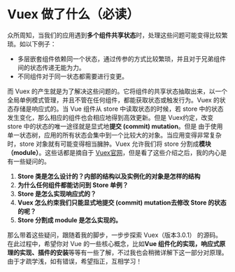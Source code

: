 # Vuex 做了什么（必读）

众所周知，当我们的应用遇到**多个组件共享状态**时，处理这些问题可能变得比较繁琐。如以下例子：

- 多层嵌套组件依赖同一个状态，通过传参的方式比较繁琐，并且对于兄弟组件间的状态传递无能为力。
- 不同组件对于同一状态都需要进行变更。

而 Vuex 的产生就是为了解决这些问题的。它将组件的共享状态抽取出来，以一个全局单例模式管理，并且不管在任何组件，都能获取状态或触发行为。Vuex 的状态存储是响应式的。当 Vue 组件从 store 中读取状态的时候，若 store 中的状态发生变化，那么相应的组件也会相应地得到高效更新。但是 Vuex约定，改变 store 中的状态的唯一途径就是显式地**提交 (commit) mutation**。但是
由于使用单一状态树，应用的所有状态会集中到一个比较大的对象。当应用变得非常复杂时，store 对象就有可能变得相当臃肿。Vuex 允许我们将 store 分割成**模块（module）**。这些话都是摘自于 [Vuex官网](https://vuex.vuejs.org/zh/)，但是看了这些介绍之后，我的内心是有一些疑问的。

1. **Store 类是怎么设计的？内部的结构以及实例化的对象是怎样的结构**
2. **为什么任何组件都能访问到 Store 单例？**
3. **Store 是怎么实现响应式的？**
4. **Vuex 怎么约束我们只能显式地提交 (commit) mutation去修改 Store 的状态的呢？**
5. **Store 分割成 module 是怎么实现的。**

那么带着这些疑问，跟随着我的脚步，一步步探索 Vuex（版本3.0.1） 的源码。在此过程中，希望你对 Vue 的一些核心概念，比如**Vue 组件化的实现，响应式原理的实现、插件的安装**等等有一些了解，不过我也会稍微详解下这一部分对原理。由于才疏学浅，如有错误，希望指正，互相学习！
